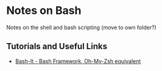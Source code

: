 # Notes on Bash

Notes on the shell and bash scripting (move to own folder?)

## Tutorials and Useful Links

* [Bash-It - Bash Framework, Oh-My-Zsh equivalent](https://github.com/Bash-it/bash-it)